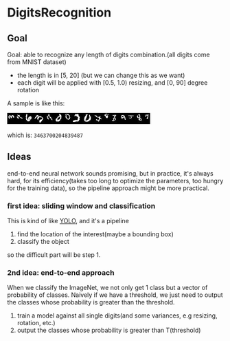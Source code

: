 # DigitsRecognition

## Goal

Goal: able to recognize any length of digits combination.(all digits come from MNIST dataset)

* the length is in [5, 20] (but we can change this as we want)
* each digit will be applied with [0.5, 1.0) resizing, and [0, 90] degree rotation
	

A sample is like this:

![sample](/3463700204839487.jpg)

which is: `3463700204839487`

## Ideas

end-to-end neural network sounds promising, but in practice, it's always hard, for its efficiency(takes too long
to optimize the parameters, too hungry for the training data), so the pipeline approach might be more practical.

### first idea: sliding window and classification

This is kind of like [YOLO](https://pjreddie.com/darknet/yolo/), and it's a pipeline

1. find the location of the interest(maybe a bounding box)
1. classify the object

so the difficult part will be step 1.


### 2nd idea: end-to-end approach

When we classify the ImageNet, we not only get 1 class but a vector of probability of classes. 
Naively if we have a threshold, we just need to output the classes whose probability is greater than 
the threshold. 

1. train a model against all single digits(and some variances, e.g resizing, rotation, etc.)
2. output the classes whose probability is greater than T(threshold)

